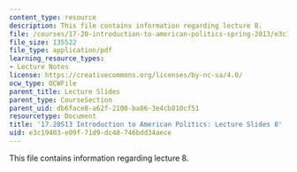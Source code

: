 ```yaml
---
content_type: resource
description: This file contains information regarding lecture 8.
file: /courses/17-20-introduction-to-american-politics-spring-2013/e3c19403e09f71d9dc40746bdd34aece_MIT17_20S13_Lecture8.pdf
file_size: 135522
file_type: application/pdf
learning_resource_types:
- Lecture Notes
license: https://creativecommons.org/licenses/by-nc-sa/4.0/
ocw_type: OCWFile
parent_title: Lecture Slides
parent_type: CourseSection
parent_uid: db6face8-a62f-2100-ba86-3e4cb810cf51
resourcetype: Document
title: '17.20S13 Introduction to American Politics: Lecture Slides 8'
uid: e3c19403-e09f-71d9-dc40-746bdd34aece
---
```

This file contains information regarding lecture 8.